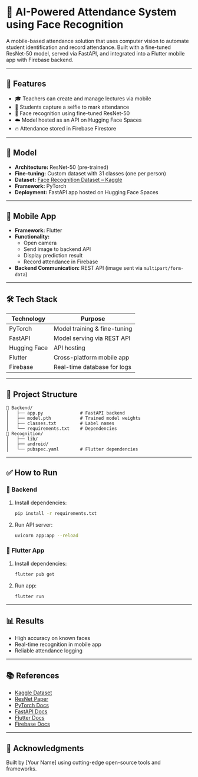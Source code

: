 # 📸 AI-Powered Attendance System using Face Recognition

A mobile-based attendance solution that uses computer vision to automate student identification and record attendance. Built with a fine-tuned ResNet-50 model, served via FastAPI, and integrated into a Flutter mobile app with Firebase backend.

---

## 🚀 Features

- 🎓 Teachers can create and manage lectures via mobile
- 🤳 Students capture a selfie to mark attendance
- 🧠 Face recognition using fine-tuned ResNet-50
- ☁️ Model hosted as an API on Hugging Face Spaces
- 🔥 Attendance stored in Firebase Firestore

---

## 🧠 Model

- **Architecture:** ResNet-50 (pre-trained)
- **Fine-tuning:** Custom dataset with 31 classes (one per person)
- **Dataset:** [Face Recognition Dataset – Kaggle](https://www.kaggle.com/datasets/vasukipatel/face-recognition-dataset/data)
- **Framework:** PyTorch
- **Deployment:** FastAPI app hosted on Hugging Face Spaces

---

## 📱 Mobile App

- **Framework:** Flutter
- **Functionality:**
  - Open camera
  - Send image to backend API
  - Display prediction result
  - Record attendance in Firebase
- **Backend Communication:** REST API (image sent via `multipart/form-data`)

---

## 🛠 Tech Stack

| Technology     | Purpose                        |
|----------------|--------------------------------|
| PyTorch        | Model training & fine-tuning   |
| FastAPI        | Model serving via REST API     |
| Hugging Face   | API hosting                    |
| Flutter        | Cross-platform mobile app      |
| Firebase       | Real-time database for logs    |

---

## 📂 Project Structure

```
📁 Backend/
│   ├── app.py              # FastAPI backend
│   ├── model.pth           # Trained model weights
│   ├── classes.txt         # Label names
│   └── requirements.txt    # Dependencies
📁 Recognition/
│   ├── lib/
│   ├── android/
│   └── pubspec.yaml        # Flutter dependencies
```

---

## ✅ How to Run

### 🔧 Backend

1. Install dependencies:
   ```bash
   pip install -r requirements.txt
   ```
2. Run API server:
   ```bash
   uvicorn app:app --reload
   ```

### 📱 Flutter App

1. Install dependencies:
   ```bash
   flutter pub get
   ```
2. Run app:
   ```bash
   flutter run
   ```

---

## 📊 Results

- High accuracy on known faces
- Real-time recognition in mobile app
- Reliable attendance logging

---

## 📚 References

- [Kaggle Dataset](https://www.kaggle.com/datasets/vasukipatel/face-recognition-dataset/data)
- [ResNet Paper](https://arxiv.org/abs/1512.03385)
- [PyTorch Docs](https://pytorch.org)
- [FastAPI Docs](https://fastapi.tiangolo.com)
- [Flutter Docs](https://flutter.dev)
- [Firebase Docs](https://firebase.google.com)

---

## 🙌 Acknowledgments

Built by [Your Name] using cutting-edge open-source tools and frameworks.
